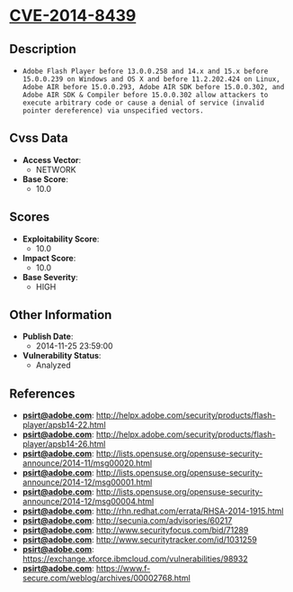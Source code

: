 
# [CVE-2014-8439](https://cve.mitre.org/cgi-bin/cvename.cgi?name=CVE-2014-8439)

## Description

- `Adobe Flash Player before 13.0.0.258 and 14.x and 15.x before 15.0.0.239 on Windows and OS X and before 11.2.202.424 on Linux, Adobe AIR before 15.0.0.293, Adobe AIR SDK before 15.0.0.302, and Adobe AIR SDK & Compiler before 15.0.0.302 allow attackers to execute arbitrary code or cause a denial of service (invalid pointer dereference) via unspecified vectors.`

## Cvss Data

- **Access Vector**:
  - NETWORK
- **Base Score**:
  - 10.0

## Scores

- **Exploitability Score**:
  - 10.0
- **Impact Score**:
  - 10.0
- **Base Severity**:
  - HIGH

## Other Information

- **Publish Date**:
  - 2014-11-25 23:59:00
- **Vulnerability Status**:
  - Analyzed

## References

- **psirt@adobe.com**: http://helpx.adobe.com/security/products/flash-player/apsb14-22.html
- **psirt@adobe.com**: http://helpx.adobe.com/security/products/flash-player/apsb14-26.html
- **psirt@adobe.com**: http://lists.opensuse.org/opensuse-security-announce/2014-11/msg00020.html
- **psirt@adobe.com**: http://lists.opensuse.org/opensuse-security-announce/2014-12/msg00001.html
- **psirt@adobe.com**: http://lists.opensuse.org/opensuse-security-announce/2014-12/msg00004.html
- **psirt@adobe.com**: http://rhn.redhat.com/errata/RHSA-2014-1915.html
- **psirt@adobe.com**: http://secunia.com/advisories/60217
- **psirt@adobe.com**: http://www.securityfocus.com/bid/71289
- **psirt@adobe.com**: http://www.securitytracker.com/id/1031259
- **psirt@adobe.com**: https://exchange.xforce.ibmcloud.com/vulnerabilities/98932
- **psirt@adobe.com**: https://www.f-secure.com/weblog/archives/00002768.html
